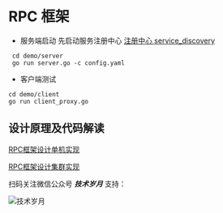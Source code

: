 # RPC 框架

- 服务端启动
先启动服务注册中心
[注册中心 service_discovery](https://github.com/skyhackvip/service_discovery)

```
 cd demo/server
 go run server.go -c config.yaml

```

- 客户端测试

```
cd demo/client
go run client_proxy.go

```

## 设计原理及代码解读
[RPC框架设计单机实现](https://mp.weixin.qq.com/s?__biz=MzIyMzMxNjYwNw==&mid=2247484325&idx=1&sn=5f49b32b1143d97cc1183adbb742607c&chksm=e8215cb5df56d5a3c35b17ee2d5b600492308b95059122d65c129ca5814b80d088344348d1ca&token=1063132055&lang=zh_CN#rd)

[RPC框架设计集群实现](https://mp.weixin.qq.com/s?__biz=MzIyMzMxNjYwNw==&mid=2247484486&idx=1&sn=de03b6d67a4edd4b648c5f9312548c60&chksm=e8215b56df56d240e00d553df7fb624cc678494f74229b0b196f16bfd63938c3c03fd58e4ca9&token=31665640&lang=zh_CN#rd)

扫码关注微信公众号 ***技术岁月*** 支持：

![技术岁月](https://i.loli.net/2021/01/21/orQm9BUkEqKAR6x.jpg)
